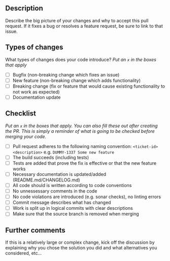 ## Description

Describe the big picture of your changes and why to accept this pull request. If it fixes a bug or resolves a feature request, be sure to link to that issue.

## Types of changes

What types of changes does your code introduce?
_Put an `x` in the boxes that apply_

- [ ] Bugfix (non-breaking change which fixes an issue)
- [ ] New feature (non-breaking change which adds functionality)
- [ ] Breaking change (fix or feature that would cause existing functionality to not work as expected)
- [ ] Documentation update

## Checklist

_Put an `x` in the boxes that apply. You can also fill these out after creating the PR. This is simply a reminder of what is going to be checked before merging your code._

- [ ] Pull request adheres to the following naming convention: `<ticket-id>  <description>` e.g. `DUMMY-1337 Some new feature`
- [ ] The build succeeds (including tests)
- [ ] Tests are added that prove the fix is effective or that the new feature works
- [ ] Necessary documentation is updated/added (README.md/CHANGELOG.md)
- [ ] All code should is written according to code conventions
- [ ] No unnessessary comments in the code
- [ ] No code violations are introduced (e.g. sonar checks), no linting errors
- [ ] Commit message describes what has changed
- [ ] Work is split up in logical commits with clear descriptions
- [ ] Make sure that the source branch is removed when merging

## Further comments

If this is a relatively large or complex change, kick off the discussion by explaining why you chose the solution you did and what alternatives you considered, etc...